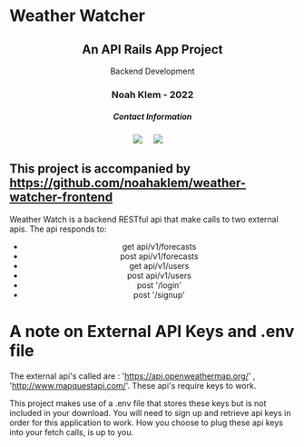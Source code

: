 # Weather Watcher
<div align='center'>

## An API Rails App Project

  <p> Backend Development </p>
  <h3>Noah Klem - 2022</h3>
</div>
<h5  align="center">Contact Information</h5>
<p align="center">
  <a target="_blank"href="https://www.linkedin.com/in/noahaklem/"><img src="https://img.shields.io/badge/linkedin-%230077B5.svg?&style=for-the-badge&logo=linkedin&logoColor=white" /></a>&nbsp;&nbsp;&nbsp;&nbsp;
  <a href="mailto:noahaklem@gmail.com?subject=Hello%20Ileri,%20From%20Github"><img src="https://img.shields.io/badge/gmail-%23D14836.svg?&style=for-the-badge&logo=gmail&logoColor=white" /></a>&nbsp;&nbsp;&nbsp;&nbsp;
</p>

## This project is accompanied by https://github.com/noahaklem/weather-watcher-frontend

Weather Watch is a backend RESTful api that make calls to two external apis. The api responds to:

<ul align='center'>
  <li>get api/v1/forecasts</li>
  <li>post api/v1/forecasts</li>
  <li>get api/v1/users</li>
  <li>post api/v1/users</li>
  <li>post '/login'</li>
  <li>post '/signup'</li>
</ul>

# A note on External API Keys and .env file

The external api's called are : 'https://api.openweathermap.org/' , 'http://www.mapquestapi.com/'. These api's require keys to work.

This project makes use of a .env file that stores these keys but is not included in your download. You will need to sign up and retrieve api keys in order for this application to work. How you choose to plug these api keys into your fetch calls, is up to you.






